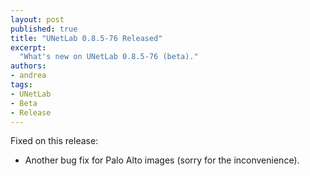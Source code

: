 ```yaml
---
layout: post
published: true
title: "UNetLab 0.8.5-76 Released"
excerpt:
  "What's new on UNetLab 0.8.5-76 (beta)."
authors:
- andrea
tags:
- UNetLab
- Beta
- Release
---
```

Fixed on this release:

* Another bug fix for Palo Alto images (sorry for the inconvenience).

